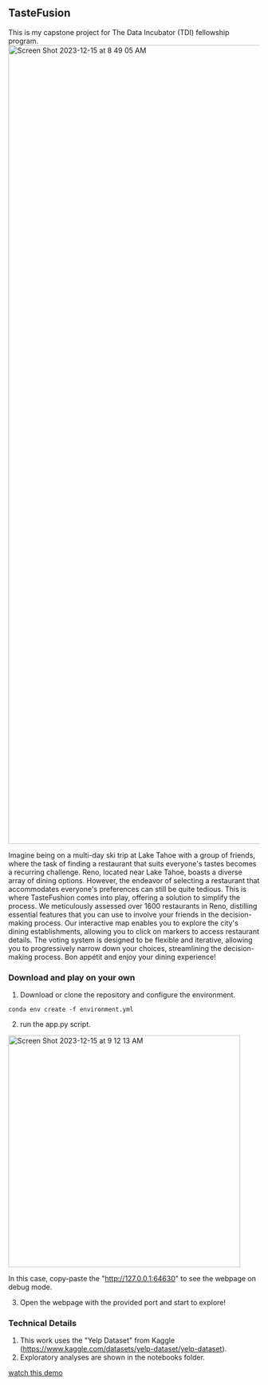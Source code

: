 ## TasteFusion
This is my capstone project for The Data Incubator (TDI) fellowship program.
<img width="1602" alt="Screen Shot 2023-12-15 at 8 49 05 AM" src="https://github.com/xiyuyi/TasteFusion/assets/8964244/21778b74-721b-42cf-8720-a81c9b0056b9">

Imagine being on a multi-day ski trip at Lake Tahoe with a group of friends, where the task of finding a restaurant that suits everyone's tastes becomes a recurring challenge. Reno, located near Lake Tahoe, boasts a diverse array of dining options. However, the endeavor of selecting a restaurant that accommodates everyone's preferences can still be quite tedious. This is where TasteFushion comes into play, offering a solution to simplify the process. We meticulously assessed over 1600 restaurants in Reno, distilling essential features that you can use to involve your friends in the decision-making process. Our interactive map enables you to explore the city's dining establishments, allowing you to click on markers to access restaurant details. The voting system is designed to be flexible and iterative, allowing you to progressively narrow down your choices, streamlining the decision-making process. Bon appétit and enjoy your dining experience!

### Download and play on your own
1. Download or clone the repository and configure the environment. 

`conda env create -f environment.yml`

2. run the app.py script.
<img width="465" alt="Screen Shot 2023-12-15 at 9 12 13 AM" src="https://github.com/xiyuyi/TasteFusion/assets/8964244/d24d73d3-2777-4f87-a1f7-c924052638b7">

In this case, copy-paste the "http://127.0.0.1:64630" to see the webpage on debug mode. 

3. Open the webpage with the provided port and start to explore!

### Technical Details
1. This work uses the "Yelp Dataset" from Kaggle (https://www.kaggle.com/datasets/yelp-dataset/yelp-dataset).
2. Exploratory analyses are shown in the notebooks folder.

[watch this demo](https://www.youtube.com/watch?v=z_mnDY7JdFg)
